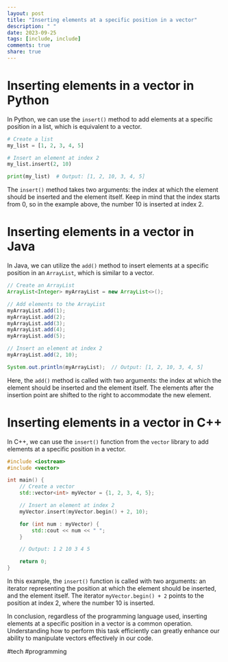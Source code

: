 ```yaml
---
layout: post
title: "Inserting elements at a specific position in a vector"
description: " "
date: 2023-09-25
tags: [include, include]
comments: true
share: true
---
```


# Inserting elements in a vector in Python
In Python, we can use the `insert()` method to add elements at a specific position in a list, which is equivalent to a vector.

```python
# Create a list
my_list = [1, 2, 3, 4, 5]

# Insert an element at index 2
my_list.insert(2, 10)

print(my_list)  # Output: [1, 2, 10, 3, 4, 5]
```

The `insert()` method takes two arguments: the index at which the element should be inserted and the element itself. Keep in mind that the index starts from 0, so in the example above, the number 10 is inserted at index 2.

# Inserting elements in a vector in Java
In Java, we can utilize the `add()` method to insert elements at a specific position in an `ArrayList`, which is similar to a vector.

```java
// Create an ArrayList
ArrayList<Integer> myArrayList = new ArrayList<>();

// Add elements to the ArrayList
myArrayList.add(1);
myArrayList.add(2);
myArrayList.add(3);
myArrayList.add(4);
myArrayList.add(5);

// Insert an element at index 2
myArrayList.add(2, 10);

System.out.println(myArrayList);  // Output: [1, 2, 10, 3, 4, 5]
```

Here, the `add()` method is called with two arguments: the index at which the element should be inserted and the element itself. The elements after the insertion point are shifted to the right to accommodate the new element.

# Inserting elements in a vector in C++
In C++, we can use the `insert()` function from the `vector` library to add elements at a specific position in a vector.

```cpp
#include <iostream>
#include <vector>

int main() {
    // Create a vector
    std::vector<int> myVector = {1, 2, 3, 4, 5};

    // Insert an element at index 2
    myVector.insert(myVector.begin() + 2, 10);

    for (int num : myVector) {
        std::cout << num << " ";
    }

    // Output: 1 2 10 3 4 5

    return 0;
}
```

In this example, the `insert()` function is called with two arguments: an iterator representing the position at which the element should be inserted, and the element itself. The iterator `myVector.begin() + 2` points to the position at index 2, where the number 10 is inserted.

In conclusion, regardless of the programming language used, inserting elements at a specific position in a vector is a common operation. Understanding how to perform this task efficiently can greatly enhance our ability to manipulate vectors effectively in our code.

#tech #programming